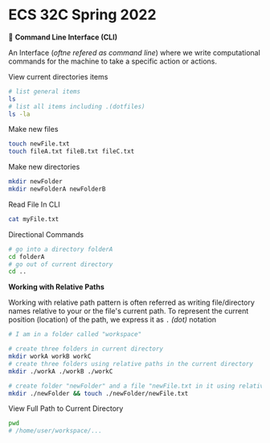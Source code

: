 # ECS 32C Spring 2022

🚀 **Command Line Interface (CLI)**

An Interface (*oftne refered as command line*) where we write computational commands for the machine to take a specific action or actions.

View current directories items
```bash
# list general items
ls
# list all items including .(dotfiles)
ls -la
```

Make new files
```bash
touch newFile.txt
touch fileA.txt fileB.txt fileC.txt
```

Make new directories
```bash
mkdir newFolder
mkdir newFolderA newFolderB
```

Read File In CLI
```bash
cat myFile.txt
```

Directional Commands
```bash
# go into a directory folderA
cd folderA
# go out of current directory
cd ..
```

**Working with Relative Paths**

Working with relative path pattern is often referred as writing file/directory names relative to your or the file's current path. To represent the current position (location) of the path, we 
express it as `.` *(dot)* notation

```bash
# I am in a folder called "workspace"

# create three folders in current directory
mkdir workA workB workC
# create three folders using relative paths in the current directory
mkdir ./workA ./workB ./workC
```

```bash
# create folder "newFolder" and a file "newFile.txt in it using relative path pattern
mkdir ./newFolder && touch ./newFolder/newFile.txt
```

View Full Path to Current Directory

```bash
pwd
# /home/user/workspace/...
```